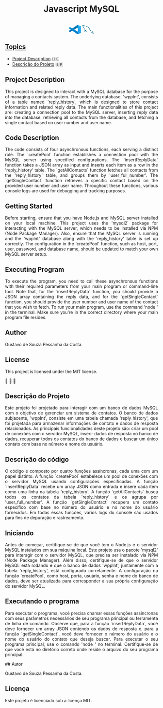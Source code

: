 
<h1 align="center"> Javascript MySQL </h1>
<div dir="auto" align="center">
  <br>
  <a target="_blank" rel="noopener noreferrer nofollow" href="https://raw.githubusercontent.com/devicons/devicon/master/icons/vscode/vscode-original.svg"><img align="center" alt="Gustavo-VSCode" height="30" width="40" src="https://raw.githubusercontent.com/devicons/devicon/master/icons/vscode/vscode-original.svg" style="max-width: 100%;"></a>
  <a target="_blank" rel="noopener noreferrer nofollow" href="https://raw.githubusercontent.com/devicons/devicon/master/icons/mysql/mysql-original.svg"><img align="center" alt="Gustavo-MySQL" height="30" width="40" src="https://raw.githubusercontent.com/devicons/devicon/master/icons/mysql/mysql-original.svg"
</br>
</div>

## Topics
* [Project Description](#project-description) :us:
* [Descrição do Projeto](#descrição-do-projeto) :brazil:

## Project Description
<p align="justify">
This project is designed to interact with a MySQL database for the purpose of managing a contacts system. The underlying database, 'wppInt', consists of a table named 'reply_history', which is designed to store contact information and related reply data. The main functionalities of this project are: creating a connection pool to the MySQL server, inserting reply data into the database, retrieving all contacts from the database, and fetching a single contact based on user number and user name.
</p>

## Code Description
<p align="justify">
The code consists of four asynchronous functions, each serving a distinct role. The `createPool` function establishes a connection pool with the MySQL server using specified configurations. The `insertReplyData` function takes a JSON array as input and inserts each item as a row in the 'reply_history' table. The `getAllContacts` function fetches all contacts from the 'reply_history' table, and groups them by 'user_full_number'. The `getSingleContact` function retrieves a specific contact based on the provided user number and user name. Throughout these functions, various console logs are used for debugging and tracking purposes.
</p>

## Getting Started
<p align="justify"> 
Before starting, ensure that you have Node.js and MySQL server installed on your local machine. This project uses the 'mysql2' package for interacting with the MySQL server, which needs to be installed via NPM (Node Package Manager). Also, ensure that the MySQL server is running and the 'wppInt' database along with the 'reply_history' table is set up correctly. The configuration in the 'createPool' function, such as host, port, user, password, and database name, should be updated to match your own MySQL server setup.
</p>

## Executing Program
<p align="justify"> 
To execute the program, you need to call these asynchronous functions with their required parameters from your main program or command-line tool. Note that, for the `insertReplyData` function, you should provide a JSON array containing the reply data, and for the `getSingleContact` function, you should provide the user number and user name of the contact that you wish to fetch. To run your main program, use the command 'node <your_main_program.js>' in the terminal. Make sure you're in the correct directory where your main program file resides.
</p>

## Author
<p align="justify"> Gustavo de Souza Pessanha da Costa. 
</p>

## License
<p align="justify"> This project is licensed under the MIT license. 
</p>

:small_orange_diamond: :small_orange_diamond: :small_orange_diamond:

## Descrição do Projeto
<p align="justify">
Este projeto foi projetado para interagir com um banco de dados MySQL com o objetivo de gerenciar um sistema de contatos. O banco de dados subjacente, 'wppInt', consiste em uma tabela chamada 'reply_history', que foi projetada para armazenar informações de contato e dados de resposta relacionados. As principais funcionalidades deste projeto são: criar um pool de conexões com o servidor MySQL, inserir dados de resposta no banco de dados, recuperar todos os contatos do banco de dados e buscar um único contato com base no número e nome do usuário.
</p>

## Descrição do código
<p align="justify">
O código é composto por quatro funções assíncronas, cada uma com um papel distinto. A função `createPool` estabelece um pool de conexões com o servidor MySQL usando configurações especificadas. A função `insertReplyData` recebe um array JSON como entrada e insere cada item como uma linha na tabela 'reply_history'. A função `getAllContacts` busca todos os contatos da tabela 'reply_history' e os agrupa por 'user_full_number'. A função `getSingleContact` recupera um contato específico com base no número do usuário e no nome do usuário fornecidos. Em todas essas funções, vários logs do console são usados para fins de depuração e rastreamento.
</p>

## Iniciando
<p align="justify"> 
Antes de começar, certifique-se de que você tem o Node.js e o servidor MySQL instalados em sua máquina local. Este projeto usa o pacote 'mysql2' para interagir com o servidor MySQL, que precisa ser instalado via NPM (Node Package Manager). Além disso, certifique-se de que o servidor MySQL está rodando e que o banco de dados 'wppInt', juntamente com a tabela 'reply_history', está configurado corretamente. A configuração na função 'createPool', como host, porta, usuário, senha e nome do banco de dados, deve ser atualizada para corresponder à sua própria configuração do servidor MySQL.
</p>

## Executando o programa
<p align="justify"> 
Para executar o programa, você precisa chamar essas funções assíncronas com seus parâmetros necessários de seu programa principal ou ferramenta de linha de comando. Observe que, para a função `insertReplyData`, você deve fornecer um array JSON contendo os dados de resposta e, para a função `getSingleContact`, você deve fornecer o número do usuário e o nome do usuário do contato que deseja buscar. Para executar o seu programa principal, use o comando 'node <your_main_program.js>' no terminal. Certifique-se de que você está no diretório correto onde reside o arquivo do seu programa principal.
</p>
## Autor
<p align="justify"> Gustavo de Souza Pessanha da Costa.
</p>

## Licença
<p align="justify"> Este projeto é licenciado sob a licença MIT.
</p>
